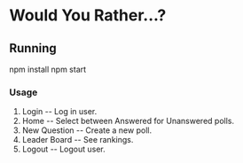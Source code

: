 # Would You Rather...?

## Running
npm install
npm start

### Usage
1) Login -- Log in user.
2) Home -- Select between Answered for Unanswered polls.
3) New Question -- Create a new poll.
4) Leader Board -- See rankings.
5) Logout -- Logout user.